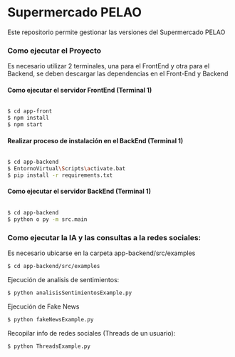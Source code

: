 # Supermercado PELAO
Este repositorio permite gestionar las versiones del Supermercado PELAO

### Como ejecutar el Proyecto
Es necesario utilizar 2 terminales, una para el FrontEnd y otra para el Backend, se deben descargar las dependencias en el Front-End y Backend


#### Como ejecutar el servidor FrontEnd (Terminal 1)
```bash

$ cd app-front
$ npm install
$ npm start
```
#### Realizar proceso de instalación en el BackEnd (Terminal 1)
```bash

$ cd app-backend
$ EntornoVirtual\Scripts\activate.bat
$ pip install -r requirements.txt
```

#### Como ejecutar el servidor BackEnd (Terminal 1)
```bash

$ cd app-backend
$ python o py -m src.main
```

### Como ejecutar la IA y las consultas a la redes sociales:
Es necesario ubicarse en la carpeta app-backend/src/examples

```bash
$ cd app-backend/src/examples
```

Ejecución de analisis de sentimientos:
```bash
$ python analisisSentimientosExample.py
```

Ejecución de Fake News
```bash
$ python fakeNewsExample.py
```

Recopilar info de redes sociales (Threads de un usuario):
```bash
$ python ThreadsExample.py
```